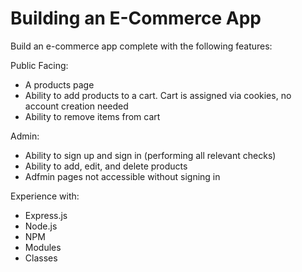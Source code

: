 # Building an E-Commerce App

Build an e-commerce app complete with the following features:

Public Facing:

- A products page
- Ability to add products to a cart. Cart is assigned via cookies, no account creation needed
- Ability to remove items from cart

Admin:

- Ability to sign up and sign in (performing all relevant checks)
- Ability to add, edit, and delete products
- Adfmin pages not accessible without signing in

Experience with:

- Express.js
- Node.js
- NPM
- Modules
- Classes
